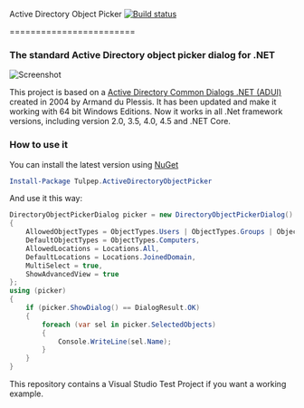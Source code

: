 Active Directory Object Picker [![Build status](https://ci.appveyor.com/api/projects/status/q5ttquqholl8oomi?svg=true)](https://ci.appveyor.com/project/Boardgent/active-directory-object-picker)

========================
### The standard Active Directory object picker dialog for .NET

![Screenshot](Screenshots/ADPickerTester.gif)


This project is based on a [Active Directory Common Dialogs .NET (ADUI)](https://adui.codeplex.com/) created in 2004 by Armand du Plessis. It has been updated and make it working with 64 bit Windows Editions.
Now it works in all .Net framework versions, including version 2.0, 3.5, 4.0, 4.5 and .NET Core.

### How to use it
You can install the latest version using [NuGet](https://www.nuget.org/packages/Tulpep.ActiveDirectoryObjectPicker/)
```powershell
Install-Package Tulpep.ActiveDirectoryObjectPicker
```

And use it this way:
```cs
DirectoryObjectPickerDialog picker = new DirectoryObjectPickerDialog()
{
    AllowedObjectTypes = ObjectTypes.Users | ObjectTypes.Groups | ObjectTypes.Computers,
    DefaultObjectTypes = ObjectTypes.Computers,
    AllowedLocations = Locations.All,
    DefaultLocations = Locations.JoinedDomain,
    MultiSelect = true,
    ShowAdvancedView = true
};
using (picker)
{
    if (picker.ShowDialog() == DialogResult.OK)
    {
        foreach (var sel in picker.SelectedObjects)
        {
            Console.WriteLine(sel.Name);
        }
    }
}
```
This repository contains a Visual Studio Test Project if you want a working example.
